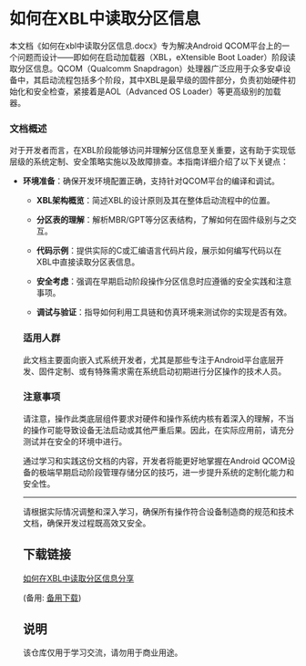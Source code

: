 # 如何在XBL中读取分区信息

本文档《如何在xbl中读取分区信息.docx》专为解决Android QCOM平台上的一个问题而设计——即如何在启动加载器（XBL，eXtensible Boot Loader）阶段读取分区信息。QCOM（Qualcomm Snapdragon）处理器广泛应用于众多安卓设备中，其启动流程包括多个阶段，其中XBL是最早级的固件部分，负责初始硬件初始化和安全检查，紧接着是AOL（Advanced OS Loader）等更高级别的加载器。

### 文档概述

对于开发者而言，在XBL阶段能够访问并理解分区信息至关重要，这有助于实现低层级的系统定制、安全策略实施以及故障排查。本指南详细介绍了以下关键点：

- **环境准备**：确保开发环境配置正确，支持针对QCOM平台的编译和调试。

  - **XBL架构概览**：简述XBL的设计原则及其在整体启动流程中的位置。

  - **分区表的理解**：解析MBR/GPT等分区表结构，了解如何在固件级别与之交互。

  - **代码示例**：提供实际的C或汇编语言代码片段，展示如何编写代码以在XBL中直接读取分区表信息。

  - **安全考虑**：强调在早期启动阶段操作分区信息时应遵循的安全实践和注意事项。

  - **调试与验证**：指导如何利用工具链和仿真环境来测试你的实现是否有效。

  ### 适用人群

  此文档主要面向嵌入式系统开发者，尤其是那些专注于Android平台底层开发、固件定制、或有特殊需求需在系统启动初期进行分区操作的技术人员。

  ### 注意事项

  请注意，操作此类底层组件要求对硬件和操作系统内核有着深入的理解，不当的操作可能导致设备无法启动或其他严重后果。因此，在实际应用前，请充分测试并在安全的环境中进行。

  通过学习和实践这份文档的内容，开发者将能更好地掌握在Android QCOM设备的极端早期启动阶段管理存储分区的技巧，进一步提升系统的定制化能力和安全性。

  ---

  请根据实际情况调整和深入学习，确保所有操作符合设备制造商的规范和技术文档，确保开发过程既高效又安全。

  ## 下载链接
  [如何在XBL中读取分区信息分享](https://pan.quark.cn/s/f918d536cf28) 

  (备用: [备用下载](https://pan.baidu.com/s/1WITm0e9w_dO7dTYlPxeDAQ?pwd=1234))

  ## 说明

  该仓库仅用于学习交流，请勿用于商业用途。
